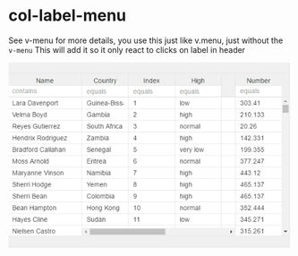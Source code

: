 # col-label-menu

See v-menu for more details, you use this just like v.menu, just without the `v-menu` This will add it so it only react to clicks on label in header

![](../.gitbook/assets/v-menu-all-animation.gif)

